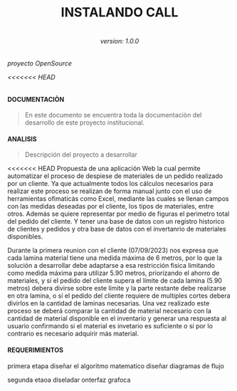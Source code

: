 <h1 align="center">INSTALANDO CALL<h1> 

<h6 align="center">version: 1.0.0<h6>

<p>proyecto OpenSource</p>

<<<<<<< HEAD
#### DOCUMENTACIÒN

> En este documento se encuentra toda la documentaciòn del desarrollo de este proyecto institucional.

#### ANALISIS

> Descripción del proyecto a desarrollar

<<<<<<< HEAD
Propuesta de una aplicación Web la cual permite automatizar el proceso de despiese de materiales de un pedido realizado por un cliente. Ya que actualmente todos los cálculos necesarios para realizar este proceso se realizan de forma manual junto con el uso de herramientas ofimaticàs como Excel, mediante las cuales se llenan campos con las medidas deseadas por el cliente, los tipos de materiales, entre otros. Además se quiere representar por medio de figuras el perimetro total del pedido del cliente. Y tener una base de datos con un registro historico de clientes y pedidos y otra base de datos con el invertanrio de materiales disponibles.

Durante la primera reunion con el cliente (07/09/2023) nos expresa que cada lamina material tiene una medida máxima de 6 metros, por lo que la solución a desarrollar debe adaptarse a esa restricción fisica limitando como medida máxima para utilizar 5.90 metros, priorizando el ahorro de materiales, y sí el pedido del cliente supera el límite de cada lamina (5.90 metros) debera divirse sobre este límite y la parte restante debe realizarse en otra lamina, o sí el pedido del cliente requiere de multiples cortes debera divirlos en la cantidad de laminas necesarias. Una vez realizado este proceso se deberá comparar la cantidad de material necesario con la cantidad de material disponible en el inventario y generar una respuesta al usuario confirmando si el material es invetario es suficiente o si por lo contrario es necesario adquirir más material.

#### REQUERIMIENTOS

primera etapa diseñar el algoritmo matematico
diseñar diagramas de flujo

segunda etaoa diseladar onterfaz grafoca 

